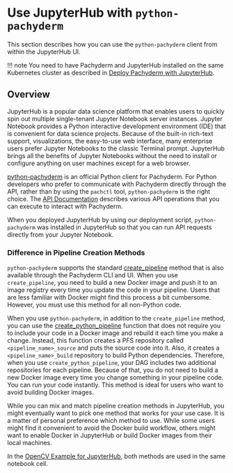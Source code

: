 # Use JupyterHub with `python-pachyderm`

This section describes how you can use the `python-pachyderm`
client from within the JupyterHub UI.

!!! note
    You need to have Pachyderm and JupyterHub installed on the
    same Kubernetes cluster as described in
    [Deploy Pachyderm with JupyterHub](../../deploy-manage/deploy/deploy-pachyderm-jupyterhub.md).

## Overview

JupyterHub is a popular data science platform that enables users
to quickly spin out multiple single-tenant Jupyter Notebook server instances.
Jupyter Notebook provides a Python interactive development environment (IDE)
that is convenient for data science projects. Because of the built-in
rich-text support, visualizations, the easy-to-use web interface, many
enterprise users prefer Jupyter Notebooks to the classic Terminal prompt.
JupyterHub brings all the benefits of Jupyter Notebooks without the need
to install or configure anything on user machines except for a web browser.

[python-pachyderm](https://github.com/pachyderm/python-pachyderm) is an
official Python client for Pachyderm. For Python developers who prefer to
communicate with Pachyderm directly through the API, rather than by using
the `pachctl` tool, `python-pachyderm` is the right choice.
The [API Documentation](https://pachyderm.github.io/python-pachyderm/python_pachyderm.m.html)
describes various API operations that you can execute to interact with
Pachyderm.

When you deployed JupyterHub by using our deployment script, `python-pachyderm`
was installed in JupyterHub so that you can run API requests directly from
your Jupyter Notebook.

### Difference in Pipeline Creation Methods


`python-pachyderm` supports the standard
[create_pipeline](https://pachyderm.github.io/python-pachyderm/python_pachyderm.m.html#python_pachyderm.Client.create_pipeline)
method that is
also available through the Pachyderm CLI and UI. When you use
`create_pipeline`, you need to build a new Docker image and push
it to an image registry every
time you update the code in your pipeline. Users that are less familiar
with Docker might find this process a bit cumbersome. However, you must
use this method for all non-Python code.

When you use `python-pachyderm`, in addition to the
`create_pipeline` method,
you can use the [create_python_pipeline](https://pachyderm.github.io/python-pachyderm/python_pachyderm.m.html#python_pachyderm.create_python_pipeline)
function that does not require
you to include your code in a Docker image and rebuild it each time you make
a change. Instead, this function creates a PFS repository
called `<pipeline_name>_source` and puts the source code into it. Also, it
creates a `<pipeline_name>_build` repository to build Python dependencies.
Therefore, when you use `create_python_pipeline`, your DAG includes two
additional repositories for each pipeline.
Because of that, you do not need
to build a new Docker image every time you change something in your
pipeline code. You can run your code instantly. This method is ideal for
users who want to avoid building Docker images.

While you can mix and match pipeline creation methods in JupyterHub, you might
eventually want to pick one method that works for your use case. It is a
matter of personal preference which method to use. While some users might
find it convenient to avoid the Docker build workflow, others might want to
enable Docker in JupyterHub or build Docker images from their local machines.

In the [OpenCV Example for JupyterHub](https://github.com/pachyderm/jupyterhub-pachyderm),
both methods are used in the same notebook cell.
